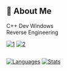## 📖 About Me
 C++ Dev
 Windows  
 Reverse Engineering 
 
 [![1](https://img.youtube.com/vi/95YjJEPp9QQ/0.jpg)](https://www.youtube.com/watch?v=95YjJEPp9QQ)
 [![2](https://img.youtube.com/vi/ghgmfqCz1Gw/0.jpg)](https://www.youtube.com/watch?v=ghgmfqCz1Gw)
 
 ## 
[![Languages](https://git-stats-tau.vercel.app/api/top-langs/?username=NaiJii&count_private=true)](https://github.com/NaiJii)
[![Stats](https://git-stats-tau.vercel.app/api?theme=tokyonight&include_all_commits=true&count_private=true&username=NaiJii&show_icons=true)](https://github.com/NaiJii)


